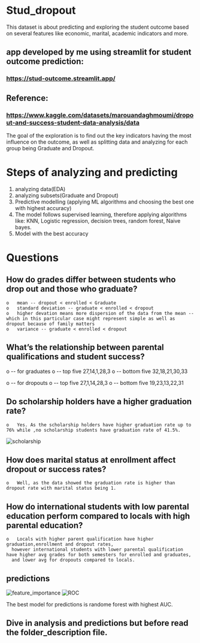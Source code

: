 # Stud_dropout
This dataset is about predicting and exploring the student outcome based on several features like economic, marital, academic indicators and more.
## app developed by me using streamlit for student outcome prediction:
### https://stud-outcome.streamlit.app/
## Reference:
### https://www.kaggle.com/datasets/marouandaghmoumi/dropout-and-success-student-data-analysis/data


The goal of the exploration is to find out the key indicators having the most influence on the outcome, as well as splitting data and analyzing for each group being Graduate and Dropout.
# Steps of analyzing and predicting

1. analyzing data(EDA)
2. analyzing subsets(Graduate and Dropout)
3. Predictive modelling (applying ML algorithms and choosing the best one with highest accuracy)
4. The model follows supervised learning, therefore applying algorithms like: KNN, Logistic regression, decision trees, random forest, Naive bayes.
5. Model with the best accuracy

# Questions

##	How do grades differ between students who drop out and those who graduate?
    o	mean -- dropout < enrolled < Graduate
    o	standard deviation -- graduate < enrolled < dropout
    o	higher devation means more dispersion of the data from the mean -- which in this particular case might represent simple as well as dropout because of family matters
    o	variance -- graduate < enrolled < dropout


## What’s the relationship between parental qualifications and student success?

  o	-- for graduates
  o	        -- top five 27,14,1,28,3
  o	        -- bottom five 32,18,21,30,33
  
  o	-- for dropouts
  o	        -- top five 27,1,14,28,3
  o	        -- bottom five 19,23,13,22,31



  ## Do scholarship holders have a higher graduation rate?
    o	Yes. As the scholarship holders have higher graduation rate up to 76% while ,no scholarship students have graduation rate of 41.5%.
    
![scholarship](https://github.com/user-attachments/assets/5a72b0f7-e89d-4b59-a924-9c8b1618b69e)

##	How does marital status at enrollment affect dropout or success rates?
    o	Well, as the data showed the graduation rate is higher than dropout rate with marital status being 1.
    
##	How do international students with low parental education perform compared to locals with high parental education?
    o	Locals with higher parent qualification have higher graduation,enrollment and dropout rates,
      however international students with lower parental qualification have higher avg grades for both semesters for enrolled and graduates, 
      and lower avg for dropouts compared to locals.


## predictions
![feature_importance](https://github.com/user-attachments/assets/8ab74c3c-1873-40eb-a0bd-1d018555f879)
![ROC](https://github.com/user-attachments/assets/a9d703fc-51d3-4270-9252-a882fee9d69d)

The best  model for predictions is randome forest with highest AUC.

## Dive in analysis and predictions but before read the folder_description file.

